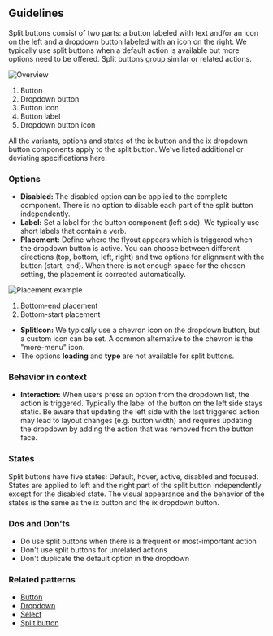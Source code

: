## Guidelines

Split buttons consist of two parts: a button labeled with text and/or an icon on the left and a dropdown button labeled with an icon on the right. We typically use split buttons when a default action is available but more options need to be offered. Split buttons group similar or related actions.

![Overview](https://www.figma.com/design/wEptRgAezDU1z80Cn3eZ0o/iX-Pattern-Illustrations?type=design&node-id=1480-30799&mode=design&t=97WS5dUS2rk3MCp2-11)

1. Button
2. Dropdown button
3. Button icon
4. Button label
5. Dropdown button icon

All the variants, options and states of the ix button and the ix dropdown button components apply to the split button. We've listed additional or deviating specifications here.

### Options

- **Disabled:** The disabled option can be applied to the complete component. There is no option to disable each part of the split button independently.
- **Label:** Set a label for the button component (left side). We typically use short labels that contain a verb.
- **Placement:** Define where the flyout appears which is triggered when the dropdown button is active. You can choose between different directions (top, bottom, left, right) and two options for alignment with the button (start, end). When there is not enough space for the chosen setting, the placement is corrected automatically.

![Placement example](https://www.figma.com/design/wEptRgAezDU1z80Cn3eZ0o/iX-Pattern-Illustrations?type=design&node-id=1504-2203&mode=design&t=5MYmq6zAbfw7xIkC-11)

1. Bottom-end placement
2. Bottom-start placement

- **SplitIcon:** We typically use a chevron icon on the dropdown button, but a custom icon can be set. A common alternative to the chevron is the "more-menu" icon.
- The options **loading** and **type** are not available for split buttons.

### Behavior in context

- **Interaction:** When users press an option from the dropdown list, the action is triggered. Typically the label of the button on the left side stays static. Be aware that updating the left side with the last triggered action may lead to layout changes (e.g. button width) and requires updating the dropdown by adding the action that was removed from the button face.

### States

Split buttons have five states: Default, hover, active, disabled and focused. States are applied to left and the right part of the split button independently except for the disabled state. The visual appearance and the behavior of the states is the same as the ix button and the ix dropdown button.

### Dos and Don’ts

- Do use split buttons when there is a frequent or most-important action
- Don't use split buttons for unrelated actions
- Don't duplicate the default option in the dropdown

### Related patterns

- [Button](../button)
- [Dropdown](../dropdown)
- [Select](../select)
- [Split button](../split-button)
